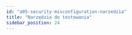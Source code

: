 ```yaml
---
id: "a05-security-misconfiguration-narzedzia"
title: "Narzędzia do testowania"
sidebar_position: 24
---
```

